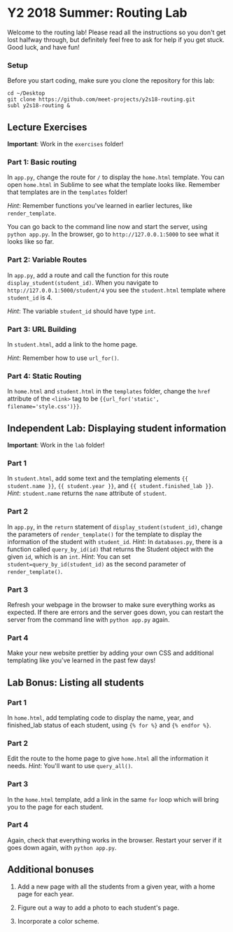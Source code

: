 # Y2 2018 Summer: Routing Lab

Welcome to the routing lab! Please read all the instructions so you don't
get lost halfway through, but definitely feel free to ask for help if you
get stuck. Good luck, and have fun!

### Setup

Before you start coding, make sure you clone the repository for this lab:
```
cd ~/Desktop
git clone https://github.com/meet-projects/y2s18-routing.git
subl y2s18-routing &
```

## Lecture Exercises

**Important**: Work in the `exercises` folder!

### Part 1: Basic routing

In `app.py`, change the route for `/` to display the `home.html`
template. You can open `home.html` in Sublime to see what the template
looks like. Remember that templates are in the `templates` folder!

*Hint*: Remember functions you've learned in earlier lectures, like
`render_template`.

You can go back to the command line now and start the server, using
`python app.py`. In the browser, go to `http://127.0.0.1:5000` to
see what it looks like so far.

### Part 2: Variable Routes

In `app.py`, add a route and call the function for this route
`display_student(student_id)`. When you navigate to
`http://127.0.0.1:5000/student/4` you see the `student.html` template
where `student_id` is 4.

*Hint*: The variable `student_id` should have type `int`.

### Part 3: URL Building

In `student.html`, add a link to the home page.

*Hint*: Remember how to use `url_for()`.

### Part 4: Static Routing

In `home.html` and `student.html` in the `templates` folder,
change the `href` attribute of the `<link>` tag to be
`{{url_for('static', filename='style.css')}}`.

## Independent Lab: Displaying student information

**Important**: Work in the `lab` folder!

### Part 1

In `student.html`, add some text and the templating elements
`{{ student.name }}`, `{{ student.year }}`, and `{{ student.finished_lab }}`.
*Hint*: `student.name` returns the `name` attribute of `student`.

### Part 2

In `app.py`, in the `return` statement of `display_student(student_id)`,
change the parameters of `render_template()` for the template to display
the information of the student with `student_id`.
*Hint*: In `databases.py`, there is a function called `query_by_id(id)` that
returns the Student object with the given `id`, which is an `int`.
*Hint*: You can set `student=query_by_id(student_id)` as the second
parameter of `render_template()`.

### Part 3

Refresh your webpage in the browser to make sure everything works as
expected. If there are errors and the server goes down, you can restart
the server from the command line with `python app.py` again.

### Part 4

Make your new website prettier by adding your own CSS and additional
templating like you've learned in the past few days!

## Lab Bonus: Listing all students

### Part 1

In `home.html`, add templating code to display the name, year, and
finished_lab status of each student, using `{% for %}` and `{% endfor %}`.

### Part 2

Edit the route to the home page to give `home.html` all the information
it needs. *Hint*: You'll want to use `query_all()`.

### Part 3

In the `home.html` template, add a link in the same `for` loop which will
bring you to the page for each student.

### Part 4

Again, check that everything works in the browser. Restart your server if
it goes down again, with `python app.py`.


## Additional bonuses

1. Add a new page with all the students from a given year, with a home page
for each year.

2. Figure out a way to add a photo to each student's page.

3. Incorporate a color scheme.
